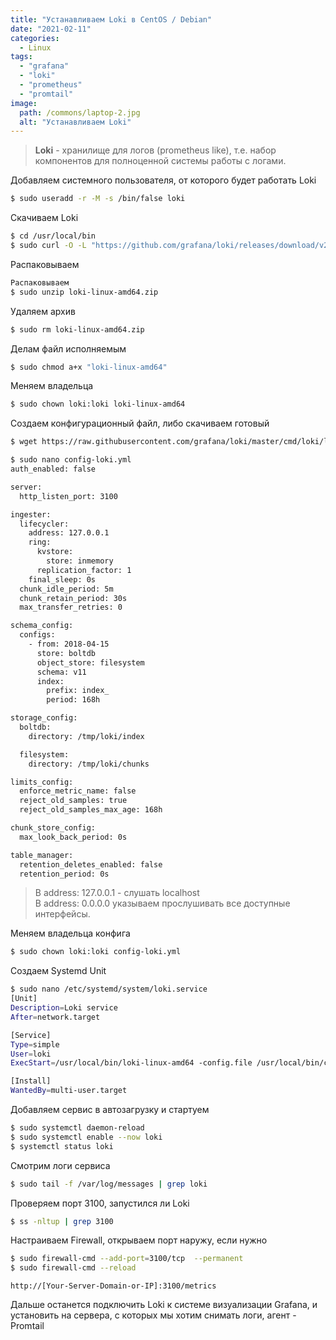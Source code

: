 ```yaml
---
title: "Устанавливаем Loki в CentOS / Debian"
date: "2021-02-11"
categories: 
  - Linux
tags: 
  - "grafana"
  - "loki"
  - "prometheus"
  - "promtail"
image:
  path: /commons/laptop-2.jpg
  alt: "Устанавливаем Loki"
---
```


> **Loki** - хранилище для логов (prometheus like), т.е. набор компонентов для полноценной системы работы с логами.

Добавляем системного пользователя, от которого будет работать Loki

```sh
$ sudo useradd -r -M -s /bin/false loki
```

Скачиваем Loki

```sh
$ cd /usr/local/bin
$ sudo curl -O -L "https://github.com/grafana/loki/releases/download/v2.0.0/loki-linux-amd64.zip"
```

Распаковываем

```sh
Распаковываем
$ sudo unzip loki-linux-amd64.zip
```

Удаляем архив

```sh
$ sudo rm loki-linux-amd64.zip
```

Делам файл исполняемым

```sh
$ sudo chmod a+x "loki-linux-amd64"
```

Меняем владельца

```sh
$ sudo chown loki:loki loki-linux-amd64
```

Создаем конфигурационный файл, либо скачиваем готовый

```sh
$ wget https://raw.githubusercontent.com/grafana/loki/master/cmd/loki/loki-local-config.yaml
```

```sh
$ sudo nano config-loki.yml
auth_enabled: false

server:
  http_listen_port: 3100

ingester:
  lifecycler:
    address: 127.0.0.1
    ring:
      kvstore:
        store: inmemory
      replication_factor: 1
    final_sleep: 0s
  chunk_idle_period: 5m
  chunk_retain_period: 30s
  max_transfer_retries: 0

schema_config:
  configs:
    - from: 2018-04-15
      store: boltdb
      object_store: filesystem
      schema: v11
      index:
        prefix: index_
        period: 168h

storage_config:
  boltdb:
    directory: /tmp/loki/index

  filesystem:
    directory: /tmp/loki/chunks

limits_config:
  enforce_metric_name: false
  reject_old_samples: true
  reject_old_samples_max_age: 168h

chunk_store_config:
  max_look_back_period: 0s

table_manager:
  retention_deletes_enabled: false
  retention_period: 0s
```

> В address: 127.0.0.1 - слушать localhost  
> В address: 0.0.0.0 указываем прослушивать все доступные интерфейсы.

Меняем владельца конфига

```sh
$ sudo chown loki:loki config-loki.yml
```

Создаем Systemd Unit

```sh
$ sudo nano /etc/systemd/system/loki.service
[Unit]
Description=Loki service
After=network.target

[Service]
Type=simple
User=loki
ExecStart=/usr/local/bin/loki-linux-amd64 -config.file /usr/local/bin/config-loki.yml

[Install]
WantedBy=multi-user.target
```

Добавляем сервис в автозагрузку и стартуем

```sh
$ sudo systemctl daemon-reload
$ sudo systemctl enable --now loki
$ systemctl status loki
```

Смотрим логи сервиса

```sh
$ sudo tail -f /var/log/messages | grep loki
```

Проверяем порт 3100, запустился ли Loki

```sh
$ ss -nltup | grep 3100
```

Настраиваем Firewall, открываем порт наружу, если нужно

```sh
$ sudo firewall-cmd --add-port=3100/tcp  --permanent
$ sudo firewall-cmd --reload
```

```
http://[Your-Server-Domain-or-IP]:3100/metrics
```

Дальше останется подключить Loki к системе визуализации Grafana, и установить на сервера, с которых мы хотим снимать логи, агент - Promtail